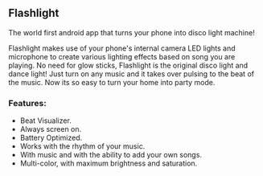 ## Flashlight
The world first android app that turns your phone into disco light machine!

Flashlight makes use of your phone\'s internal camera LED lights and microphone to create various lighting effects based on song you are playing. 
No need for glow sticks, Flashlight is the original disco light and dance light! Just turn on any music and it takes over pulsing to the beat of the music. 
Now its so easy to turn your home into party mode.


### Features:

- Beat Visualizer.
- Always screen on.
- Battery Optimized.
- Works with the rhythm of your music.
- With music and with the ability to add your own songs.
- Multi-color, with maximum brightness and saturation.
